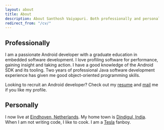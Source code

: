 ```yaml
---
layout: about
title: About
description: About Santhosh Vaiyapuri. Both professionally and personally.
redirect_from: "/cv/"
---
```

## Professionally

I am a  passionate Android developer with a graduate education in embedded software development. I love profiling software for performance, gaining insight and taking action. I have a good knowledge of the Android SDK and its tooling. Two years of professional Java software development experience has given me good object-oriented programming skills.

Looking to recruit an Android developer? Check out my [resume](/public/files/Santhosh_Vaiyapuri_Resume.pdf) and [mail](mailto:santhoshvai@gmail.com) me if you like my profile.

## Personally

I now live at [Eindhoven, Netherlands](https://www.google.nl/maps/place/Eindhoven/@51.4484856,5.4515104,12z/data=!3m1!4b1!4m2!3m1!1s0x47c6d91b5579c39f:0xf39ad2648164b998). My home town is [Dindigul, India](https://www.google.nl/maps/place/Dindigul,+Tamil+Nadu,+India/@10.3640591,77.9738117,13z/data=!4m2!3m1!1s0x3b00aa57a54881e3:0x765a14068982e6e7). When I am not writing code, I like to cook. I am a [Tesla](http://www.teslamotors.com/) fanboy.
